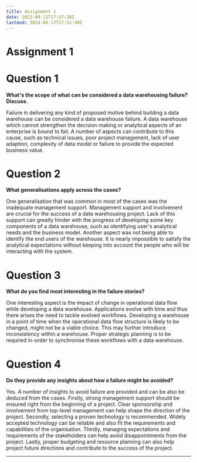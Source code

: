 ```yaml
---
title: Assignment 1
date: 2023-09-11T17:57:38Z
lastmod: 2024-06-17T17:51:49Z
---
```


# Assignment 1

# Question 1

**What's the scope of what can be considered a data warehousing failure? Discuss.**

Failure in delivering any kind of proposed motive behind building a data warehouse can be considered a data warehouse failure. A data warehouse which cannot strengthen the decision making or analytical aspects of an enterprise is bound to fail. A number of aspects can contribute to this cause, such as technical issues, poor project management, lack of user adaption, complexity of data model or failure to provide the expected business value.

# Question 2

**What generalisations apply across the cases?**

One generalisation that was common in most of the cases was the inadequate management support. Management support and involvement are crucial for the success of a data warehousing project. Lack of this support can greatly hinder with the progress of developing some key components of a data warehouse, such as identifying user's analytical needs and the business model. Another aspect was not being able to identify the end users of the warehouse. It is nearly impossible to satisfy the analytical expectations without keeping into account the people who will be interacting with the system.

# Question 3

**What do you find most interesting in the failure stories?**

One interesting aspect is the impact of change in operational data flow while developing a data warehouse. Applications evolve with time and thus there arises the need to tackle evolved workflows. Developing a warehouse in a point of time when the operational data flow structure is likely to be changed, might not be a viable choice. This may further introduce inconsistency within a warehouse. Proper strategic planning is to be required in-order to synchronise these workflows with a data warehouse.

# Question 4

**Do they provide any insights about how a failure might be avoided?**

Yes. A number of insights to avoid failure are provided and can be also be deduced from the cases. Firstly, strong management support should be ensured right from the beginning of a project. Clear sponsorship and involvement from top-level management can help shape the direction of the project. Secondly, selecting a proven technology is recommended. Widely accepted technology can be reliable and also fit the requirements and capabilities of the organisation. Thirdly, managing expectations and requirements of the stakeholders can help avoid disappointments from the project. Lastly, proper budgeting and resource planning can also help project future directions and contribute to the success of the project.

---
